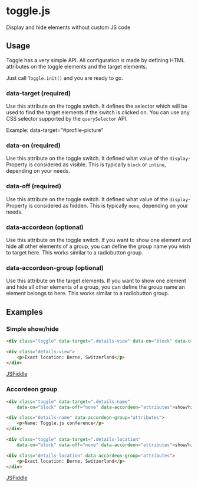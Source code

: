 # toggle.js

Display and hide elements without custom JS code

## Usage

Toggle has a very simple API. All configuration is made by defining HTML attributes on the
toggle elements and the target elements.

Just call `Toggle.init()` and you are ready to go.

### data-target (required)

Use this attribute on the toggle switch. It defines the selector which will be used to
find the target elements if the switch is clicked on. You can use any CSS selector supported
by the `querySelector` API.

Example: data-target="#profile-picture"

### data-on (required)

Use this attribute on the toggle switch. It defined what value of the `display`-Property is
considered as visible. This is typically `block` or `inline`, depending on your needs.

### data-off (required)

Use this attribute on the toggle switch. It defined what value of the `display`-Property is
considered as hidden. This is typically `none`, depending on your needs.

### data-accordeon (optional)

Use this attribute on the toggle switch. If you want to show one element and hide all other
elements of a group, you can define the group name you wish to target here. This works similar
to a radiobutton group.

### data-accordeon-group (optional)

Use this attribute on the target elements. If you want to show one element and hide all other
elements of a group, you can define the group name an element belongs to here. This works similar
to a radiobutton group.

## Examples

### Simple show/hide

```html
<div class="toggle" data-target=".details-view" data-on="block" data-off="none">show/hide details</div>

<div class="details-view">
    <p>Exact location: Berne, Switzerland</p>
</div>
```

[JSFiddle](https://jsfiddle.net/d2ecm68L/)

### Accordeon group

```html
<div class="toggle" data-target=".details-name"
    data-on="block" data-off="none" data-accordeon="attributes">show/hide name</div>

<div class="details-name" data-accordeon-group="attributes">
    <p>Name: Toggle.js conference</p>
</div>

<div class="toggle" data-target=".details-location"
    data-on="block" data-off="none" data-accordeon="attributes">show/hide location</div>

<div class="details-location" data-accordeon-group="attributes">
    <p>Exact location: Berne, Switzerland</p>
</div>
```

[JSFiddle](https://jsfiddle.net/9781vL5a/)
